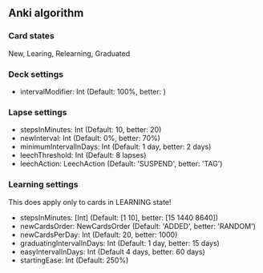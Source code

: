 ## Anki algorithm

### Card states

New, Learing, Relearning, Graduated

### Deck settings

- intervalModifier: Int (Default: 100%, better: )

### Lapse settings

- stepsInMinutes: Int (Default: 10, better: 20)
- newInterval: Int (Default: 0%, better: 70%)
- minimumIntervalInDays: Int (Default: 1 day, better: 2 days)
- leechThreshold: Int (Default: 8 lapses)
- leechAction: LeechAction (Default: 'SUSPEND', better: 'TAG')

### Learning settings

This does apply only to cards in LEARNING state!

- stepsInMinutes: [Int] (Default: [1 10], better: [15 1440 8640])
- newCardsOrder: NewCardsOrder (Default: 'ADDED', better: 'RANDOM')
- newCardsPerDay: Int (Default: 20, better: 1000)
- graduatingIntervalInDays: Int (Default: 1 day, better: 15 days)
- easyIntervalInDays: Int (Default 4 days, better: 60 days)
- startingEase: Int (Default: 250%)
